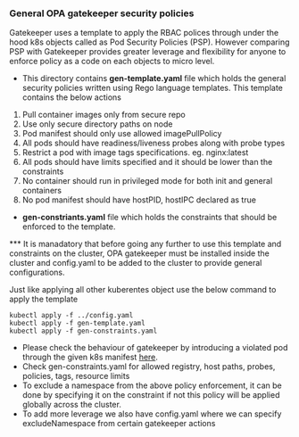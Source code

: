 ### General OPA gatekeeper security policies

<p>Gatekeeper uses a template to apply the RBAC polices through under the hood k8s objects called as Pod Security Policies (PSP). However comparing PSP with Gatekeeper provides greater leverage and flexibility for anyone to enforce policy as a code on each objects to micro level.</p>

- This directory contains <b> gen-template.yaml</b> file which holds the general security policies written using Rego language templates. This template contains the below actions

1. Pull container images only from secure repo
2. Use only secure directory paths on node 
3. Pod manifest should only use allowed imagePullPolicy
4. All pods should have readiness/liveness probes along with probe types
5. Restrict a pod with image tags specifications. eg. nginx:latest
6. All pods should have limits specified and it should be lower than the constraints
7. No container should run in privileged mode for both init and general containers
8. No pod manifest should have hostPID, hostIPC declared as true

- <b> gen-constriants.yaml</b> file which holds the constraints that should be enforced to the template.

*** It is manadatory that before going any further to use this template and constraints on the cluster, OPA gatekeeper must be installed inside the cluster and config.yaml to be added to the cluster to provide general configurations.

Just like applying all other kuberentes object use the below command to apply the template
```
kubectl apply -f ../config.yaml
kubectl apply -f gen-template.yaml
kubectl apply -f gen-constraints.yaml
``` 
- Please check the behaviour of gatekeeper by introducing a violated pod through the given k8s manifest <a href="https://raw.githubusercontent.com/Sage/it-sage-commerce-infrastructure-sandbox/opa/violation.yaml?token=ARJTYQAO3TXO6J3RKYB5TT3AV5OOG">here</a>.
- Check gen-constraints.yaml for allowed registry, host paths, probes, policies, tags, resource limits
- To exclude a namespace from the above policy enforcement, it can be done by specifying it on the constraint if not this policy will be applied globally across the cluster.
- To add more leverage we also have config.yaml where we can specify excludeNamespace from certain gatekeeper actions